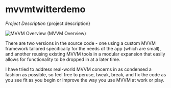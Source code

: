 # mvvmtwitterdemo
*Project Description*
{project:description}

![MVVM Overview](http://www.intersoftpt.com/Support/ClientUI/Docs/images/MVVM_Overview.jpg)
(MVVM Overview)


There are two versions in the source code - one using a custom MVVM framework tailored specifically for the needs of the app (which are small), and another reusing existing MVVM tools in a modular expansion that easily allows for functionality to be dropped in at a later time.

I have tried to address real-world MVVM concerns in as condensed a fashion as possible, so feel free to peruse, tweak, break, and fix the code as you see fit as you begin or improve the way you use MVVM at work or play.
